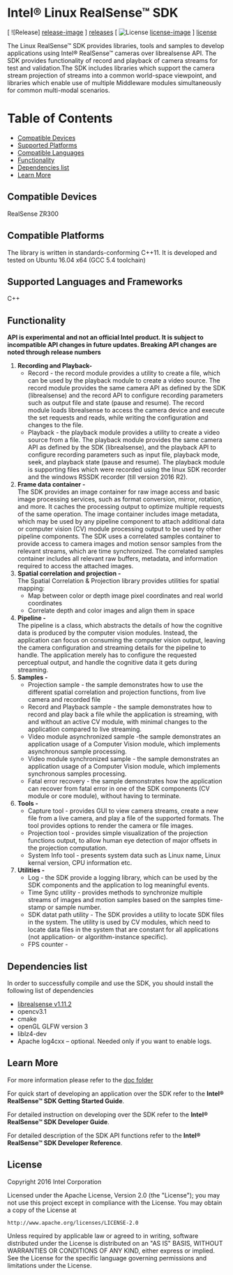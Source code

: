 # Intel® Linux RealSense™ SDK

[ ![Release] [release-image] ] [releases]
[ ![License] [license-image] ] [license]

[release-image]: http://img.shields.io/badge/release-0.6.1-blue.svg?style=flat
[releases]: https://github.com/IntelRealSense/realsense_sdk/tree/v0.6.1

[license-image]: http://img.shields.io/badge/license-Apache--2-blue.svg?style=flat
[license]: LICENSE


The Linux RealSense™ SDK provides libraries, tools and samples to develop applications using Intel® RealSense™ cameras over librealsense API. 
The SDK provides functionality of record and playback of camera streams for test and validation.The SDK includes libraries which support the camera stream projection of streams into a common world-space viewpoint, and libraries which enable use of multiple Middleware modules simultaneously for common multi-modal scenarios.  


# Table of Contents 
* [Compatible Devices](#compatible-devices)
* [Supported Platforms](#compatible-platforms)
* [Compatible Languages](#supported-languages-and-frameworks)
* [Functionality](#functionality)
* [Dependencies list](#dependencies-list)
* [Learn More](#learn-more)

## Compatible Devices

RealSense ZR300


## Compatible Platforms

The library is written in standards-conforming C++11. It is developed and tested on Ubuntu 16.04 x64 (GCC 5.4 toolchain)


## Supported Languages and Frameworks

C++ 

## Functionality

**API is experimental and not an official Intel product. It is subject to incompatible API changes in future updates. Breaking API changes are noted through release numbers**

1. **Recording and Playback-**    
    - Record - the record module provides a utility to create a file, which can be used by the playback module to create a video source.
    The record module provides the same camera API as defined by the SDK (librealsense) and the record API to configure recording parameters such
    as output file and state (pause and resume).
    The record module loads librealsense to access the camera device and execute the set requests and reads, while writing the configuration and changes to the file.
    - Playback - the playback module provides a utility to create a video source from a file. 
    The playback module provides the same camera API as defined by the SDK (librealsense), and the playback API to configure recording
    parameters such as input file, playback mode, seek, and playback state (pause and resume).
    The playback module is supporting files which were recorded using the
    linux SDK recorder and the windows RSSDK recorder (till version 2016 R2).
2. **Frame data container -**  
    The SDK provides an image container for raw image access and basic image processing services, 
    such as format conversion, mirror, rotation, and more. It caches the processing output to optimize multiple requests of the same operation.
    The image container includes image metadata, which may be used by any pipeline component to attach additional data or computer vision (CV) module processing output
    to be used by other pipeline components. The SDK uses a correlated samples container to provide access to camera images and motion sensor samples from the relevant streams,
    which are time synchronized. The correlated samples container includes all relevant raw buffers, metadata, and information required to access the attached images. 
3. **Spatial correlation and projection -**    
    The Spatial Correlation & Projection library provides utilities for spatial mapping:
    - Map between color or depth image pixel coordinates and real world coordinates
    - Correlate depth and color images and align them in space
4. **Pipeline -**    
    The pipeline is a class, which abstracts the details of how the cognitive data is produced by the computer vision modules.
    Instead, the application can focus on consuming the computer vision output, leaving the camera configuration and streaming details for the pipeline to handle.
    The application merely has to configure the requested perceptual output, and handle the cognitive data it gets during streaming. 
5. **Samples -**
    - Projection sample - the sample demonstrates how to use the different spatial correlation and projection functions, from live camera and recorded file
    - Record and Playback sample - the sample demonstrates how to record and play back a file while the application is streaming, with and without an active CV module,
      with minimal changes to the application compared to live streaming.
    - Video module asynchronized sample -the sample demonstrates an application usage of a Computer Vision module, which implements asynchronous sample processing. 
    - Video module synchronized sample - the sample demonstrates an application usage of a Computer Vision module, which implements synchronous samples processing.
    - Fatal error recovery - the sample demonstrates how the application can recover from fatal error in one of the SDK components (CV module or core module), without having to terminate.
6. **Tools -**
   - Capture tool - provides GUI to view camera streams, create a new file from a live camera, and play a file of the supported formats. The tool provides options to render the camera or file images.
   - Projection tool - provides simple visualization of the projection functions output, to allow human eye detection of major offsets in the projection computation.
   - System Info tool - presents system data such as Linux name, Linux kernal version, CPU information etc.
7. **Utilities -**
   - Log - the SDK provide a logging library, which can be used by the SDK components and the application to log meaningful events. 
   - Time Sync utility - provides methods to synchronize multiple streams of images and motion samples based on the samples time-stamp or sample number. 
   - SDK datat path utility - The SDK provides a utility to locate SDK files in the system.
     The utility is used by CV modules, which need to locate data files in the system that are constant for all applications (not application- or algorithm-instance specific).
   - FPS counter -  


## Dependencies list

In order to successfully compile and use the SDK, you should install the following list of dependencies

 - [librealsense v1.11.2](https://github.com/IntelRealSense/librealsense/tree/v1.11.2)
 - opencv3.1
 - cmake
 - openGL GLFW version 3
 - liblz4-dev
 - Apache log4cxx – optional. Needed only if you want to enable logs.

 
## Learn More

For more information please refer to the [doc folder](https://github.com/IntelRealSense/realsense_sdk/tree/master/sdk/doc) 

For quick start of developing an application over the SDK refer to the **Intel® RealSense™ SDK Getting Started Guide**.

For detailed instruction on developing over the SDK refer to the **Intel® RealSense™ SDK Developer Guide**.

For detailed description of the SDK API functions refer to the **Intel® RealSense™ SDK Developer Reference**. 

## License

Copyright 2016 Intel Corporation

Licensed under the Apache License, Version 2.0 (the "License");
you may not use this project except in compliance with the License.
You may obtain a copy of the License at

    http://www.apache.org/licenses/LICENSE-2.0

Unless required by applicable law or agreed to in writing, software
distributed under the License is distributed on an "AS IS" BASIS,
WITHOUT WARRANTIES OR CONDITIONS OF ANY KIND, either express or implied.
See the License for the specific language governing permissions and
limitations under the License.
